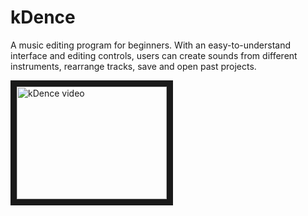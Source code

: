 # kDence
A music editing program for beginners. With an easy-to-understand interface and editing controls, users can create sounds from different instruments, rearrange tracks, save and open past projects.

<a href="https://www.youtube.com/embed/wTRXz8RmM_Q" target="_blank"><img src="http://img.youtube.com/vi/wTRXz8RmM_Q/0.jpg" 
alt="kDence video" width="240" height="180" border="10" /></a>